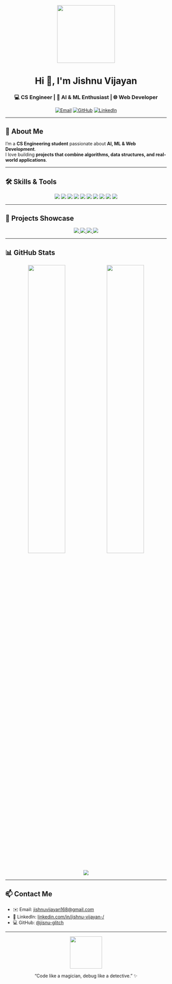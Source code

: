 <p align="center">
  <img src="https://media.giphy.com/media/3o7aD4F6QO4v0VqD0Q/giphy.gif" width="180"/>
</p>

<h1 align="center">Hi 👋, I'm Jishnu Vijayan</h1>
<h3 align="center">💻 CS Engineer | 🤖 AI & ML Enthusiast | 🌐 Web Developer</h3>

<p align="center">
  <a href="mailto:jishnuvijayan168@gmail.com"><img src="https://img.shields.io/badge/Email-jishnuvijayan168@gmail.com-blueviolet?style=for-the-badge&logo=gmail" alt="Email"></a>
  <a href="https://github.com/jisnu-glitch"><img src="https://img.shields.io/badge/GitHub-@jisnu--glitch-black?style=for-the-badge&logo=github" alt="GitHub"></a>
  <a href="https://www.linkedin.com/in/jishnu-vijayan-/"><img src="https://img.shields.io/badge/LinkedIn-Jishnu-blue?style=for-the-badge&logo=linkedin" alt="LinkedIn"></a>
</p>

---

## 🌟 About Me
I’m a **CS Engineering student** passionate about **AI, ML & Web Development**.  
I love building **projects that combine algorithms, data structures, and real-world applications**.  

---

## 🛠️ Skills & Tools

<p align="center">
  <img src="https://img.shields.io/badge/C-555555?style=for-the-badge&logo=c" />
  <img src="https://img.shields.io/badge/Java-007396?style=for-the-badge&logo=java" />
  <img src="https://img.shields.io/badge/Python-3776AB?style=for-the-badge&logo=python" />
  <img src="https://img.shields.io/badge/SQL-00758F?style=for-the-badge&logo=mysql" />
  <img src="https://img.shields.io/badge/HTML-E34F26?style=for-the-badge&logo=html5" />
  <img src="https://img.shields.io/badge/CSS-1572B6?style=for-the-badge&logo=css3" />
  <img src="https://img.shields.io/badge/JS-F7DF1E?style=for-the-badge&logo=javascript" />
  <img src="https://img.shields.io/badge/Django-092E20?style=for-the-badge&logo=django" />
  <img src="https://img.shields.io/badge/Flask-000000?style=for-the-badge&logo=flask" />
  <img src="https://img.shields.io/badge/OpenCV-5C3EE8?style=for-the-badge&logo=opencv" />
</p>

---

## 🚀 Projects Showcase

<p align="center">
  <a href="https://github.com/jisnu-glitch/Syllabus-Progress-Tracker">
    <img src="https://img.shields.io/badge/Syllabus_Tracker-HTML_CSS_JS-orange?style=for-the-badge" />
  </a>
  <a href="https://github.com/jisnu-glitch/Fake-News-Movie-Recommender">
    <img src="https://img.shields.io/badge/FakeNews_Recommender-Python-green?style=for-the-badge" />
  </a>
  <a href="https://github.com/jisnu-glitch/Chapatti-Roundness-Detector">
    <img src="https://img.shields.io/badge/Chapatti_Detector-Flask_OpenCV-blue?style=for-the-badge" />
  </a>
  <a href="https://github.com/jisnu-glitch/Portfolio">
    <img src="https://img.shields.io/badge/Portfolio-Web-FF69B4?style=for-the-badge" />
  </a>
</p>

---

## 📊 GitHub Stats

<p align="center">
  <img src="https://github-readme-stats.vercel.app/api?username=jisnu-glitch&show_icons=true&theme=dark&count_private=true" width="48%" />
  <img src="https://github-readme-stats.vercel.app/api/top-langs/?username=jisnu-glitch&layout=compact&theme=dark" width="48%" />
</p>

<p align="center">
  <img src="https://github-readme-streak-stats.herokuapp.com/?user=jisnu-glitch&theme=dark" />
</p>

---

## 📫 Contact Me
- ✉️ Email: [jishnuvijayan168@gmail.com](mailto:jishnuvijayan168@gmail.com)  
- 🔗 LinkedIn: [linkedin.com/in/jishnu-vijayan-/](https://www.linkedin.com/in/jishnu-vijayan-/)  
- 💻 GitHub: [@jisnu-glitch](https://github.com/jisnu-glitch)

---

<p align="center">
  <img src="https://media.giphy.com/media/3ohs7KViFh2i6ex1Rm/giphy.gif" width="100"/>
</p>

<p align="center">
  “Code like a magician, debug like a detective.” ✨
</p>



